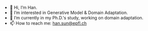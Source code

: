 - 👋 Hi, I’m Han.
- 👀 I’m interested in Generative Model & Domain Adaptation.
- 🌱 I’m currently in my Ph.D.'s study, working on domain adaptation.
- 📫 How to reach me: han.sun@epfl.ch

<!---
hansunhayden/hansunhayden is a ✨ special ✨ repository because its `README.md` (this file) appears on your GitHub profile.
You can click the Preview link to take a look at your changes.
--->
